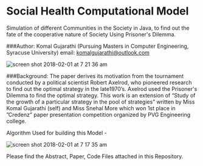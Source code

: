 # Social Health Computational Model

Simulation of different Communities in the Society in Java, to find out the fate of the cooperative nature of Society Using Prisoner's Dilemma.


###Author: 
Komal Gujarathi	(Pursuing Masters in Computer Engineering, Syracuse University) email: komalgujarathi@outlook.com


![screen shot 2018-02-01 at 7 21 36 am](https://user-images.githubusercontent.com/24962915/35678931-3aa6b88e-0723-11e8-9b8c-d7496ad0fa6f.png)

###Background:
The paper derives its motivation from the tournament conducted by a political scientist Robert Axelrod, who pioneered research to find out the optimal strategy in the late1970’s. Axelrod used the Prisoner's Dilemma to find the optimal strategy.
This work is an extension of “Study of the growth of a particular strategy in the pool of strategies” written by Miss Komal Gujarathi (self) and Miss Snehal More which won 1st place in ”Credenz” paper presentation competition organized by PVG Engineering college.

Algorithm Used for building this Model -

![screen shot 2018-02-01 at 7 17 35 am](https://user-images.githubusercontent.com/24962915/35678927-37e37da8-0723-11e8-9b2a-f511008381f9.png)

Please find the Abstract, Paper, Code Files attached in this Repository.

